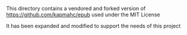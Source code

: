 This directory contains a vendored and forked version of https://github.com/kapmahc/epub used under the MIT License

It has been expanded and modified to support the needs of this project